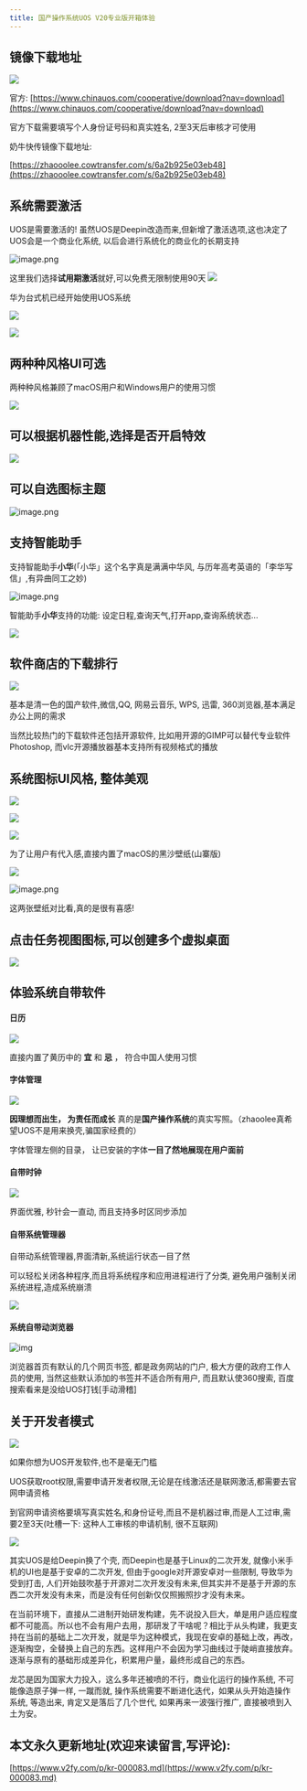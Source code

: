 ```yaml
---
title: 国产操作系统UOS V20专业版开箱体验
---
```


## 镜像下载地址

![](https://www.v2fy.com/asset/0i/jikemiji/jikemiji-md/kr-000083.assets/1240-20200722150012591.png)


官方: [https://www.chinauos.com/cooperative/download?nav=download](https://www.chinauos.com/cooperative/download?nav=download)

官方下载需要填写个人身份证号码和真实姓名, 2至3天后审核才可使用



奶牛快传镜像下载地址: 

[https://zhaooolee.cowtransfer.com/s/6a2b925e03eb48](https://zhaooolee.cowtransfer.com/s/6a2b925e03eb48)




## 系统需要激活

UOS是需要激活的! 虽然UOS是Deepin改造而来,但新增了激活选项,这也决定了UOS会是一个商业化系统, 以后会进行系统化的商业化的长期支持

![image.png](https://www.v2fy.com/asset/0i/jikemiji/jikemiji-md/kr-000083.assets/1240-20200722141505077-20200722150016600.png)

这里我们选择**试用期激活**就好,可以免费无限制使用90天
![](https://www.v2fy.com/asset/0i/jikemiji/jikemiji-md/kr-000083.assets/1240-20200722141444792-20200722150019768.png)


华为台式机已经开始使用UOS系统

![](https://www.v2fy.com/asset/0i/jikemiji/jikemiji-md/kr-000083.assets/1240-20200722150022618.jpeg)


![](https://www.v2fy.com/asset/0i/jikemiji/jikemiji-md/kr-000083.assets/1240-20200722141443549-20200722150027956.jpeg)



## 两种种风格UI可选

两种种风格兼顾了macOS用户和Windows用户的使用习惯

![](https://www.v2fy.com/asset/0i/jikemiji/jikemiji-md/kr-000083.assets/1240-20200722141514936-20200722150031363.png)

## 可以根据机器性能,选择是否开启特效

![](https://www.v2fy.com/asset/0i/jikemiji/jikemiji-md/kr-000083.assets/1240-20200722141502346-20200722150034513.png)


## 可以自选图标主题


![image.png](https://www.v2fy.com/asset/0i/jikemiji/jikemiji-md/kr-000083.assets/1240-20200722141453994-20200722150037357.png)


## 支持智能助手

支持智能助手**小华**(「小华」这个名字真是满满中华风, 与历年高考英语的「李华写信」,有异曲同工之妙)

![image.png](https://www.v2fy.com/asset/0i/jikemiji/jikemiji-md/kr-000083.assets/1240-20200722141457792-20200722150039583.png)


智能助手**小华**支持的功能: 设定日程,查询天气,打开app,查询系统状态...

![](https://www.v2fy.com/asset/0i/jikemiji/jikemiji-md/kr-000083.assets/1240-20200722141451359-20200722150041688.png)


## 软件商店的下载排行


![](https://www.v2fy.com/asset/0i/jikemiji/jikemiji-md/kr-000083.assets/1240-20200722141519491-20200722150044182.png)



基本是清一色的国产软件,微信,QQ, 网易云音乐, WPS, 迅雷, 360浏览器,基本满足办公上网的需求

当然比较热门的下载软件还包括开源软件, 比如用开源的GIMP可以替代专业软件Photoshop, 而vlc开源播放器基本支持所有视频格式的播放

## 系统图标UI风格, 整体美观

![](https://www.v2fy.com/asset/0i/jikemiji/jikemiji-md/kr-000083.assets/1240-20200722141526357-20200722150046571.png)


![](https://www.v2fy.com/asset/0i/jikemiji/jikemiji-md/kr-000083.assets/1240-20200722141511726-20200722150048570.png)


![](https://www.v2fy.com/asset/0i/jikemiji/jikemiji-md/kr-000083.assets/1240-20200722141539803-20200722150050634.png)




为了让用户有代入感,直接内置了macOS的黑沙壁纸(山寨版)


![](https://www.v2fy.com/asset/0i/jikemiji/jikemiji-md/kr-000083.assets/1240-20200722141540797-20200722150052986.png)


![image.png](https://www.v2fy.com/asset/0i/jikemiji/jikemiji-md/kr-000083.assets/1240-20200722141543010-20200722150055368.png)

这两张壁纸对比看,真的是很有喜感!


## 点击任务视图图标,可以创建多个虚拟桌面

![](https://www.v2fy.com/asset/0i/jikemiji/jikemiji-md/kr-000083.assets/1240-20200722141540283-20200722150058044.png)



## 体验系统自带软件

#### 日历

![](https://www.v2fy.com/asset/0i/jikemiji/jikemiji-md/kr-000083.assets/1240-20200722141526902-20200722150100900.png)

直接内置了黄历中的 **宜** 和 **忌** ， 符合中国人使用习惯

#### 字体管理


![](https://www.v2fy.com/asset/0i/jikemiji/jikemiji-md/kr-000083.assets/1240-20200722141535073-20200722150104415.png)


**因理想而出生， 为责任而成长** 真的是**国产操作系统**的真实写照。（zhaoolee真希望UOS不是用来换壳,骗国家经费的）

字体管理左侧的目录， 让已安装的字体**一目了然地展现在用户面前**


#### 自带时钟

![](https://www.v2fy.com/asset/0i/jikemiji/jikemiji-md/kr-000083.assets/1240-20200722141529740-20200722150106766.png)

界面优雅, 秒针会一直动, 而且支持多时区同步添加


#### 自带系统管理器

自带动系统管理器,界面清新,系统运行状态一目了然

可以轻松关闭各种程序,而且将系统程序和应用进程进行了分类, 避免用户强制关闭系统进程,造成系统崩溃

![](https://www.v2fy.com/asset/0i/jikemiji/jikemiji-md/kr-000083.assets/1240-20200722141551531-20200722150108960.png)


#### 系统自带动浏览器


![img](https://www.v2fy.com/asset/0i/jikemiji/jikemiji-md/kr-000083.assets/3203841-69b400dd3e35e25d-20200722150111862.png)


浏览器首页有默认的几个网页书签, 都是政务网站的门户, 极大方便的政府工作人员的使用, 当然这些默认添加的书签并不适合所有用户, 而且默认使360搜索, 百度搜索看来是没给UOS打钱[手动滑稽]

## 关于开发者模式

![](https://www.v2fy.com/asset/0i/jikemiji/jikemiji-md/kr-000083.assets/1240-20200722142752556-20200722150113587.png)

如果你想为UOS开发软件,也不是毫无门槛

UOS获取root权限,需要申请开发者权限,无论是在线激活还是联网激活,都需要去官网申请资格

到官网申请资格要填写真实姓名,和身份证号,而且不是机器过审,而是人工过审,需要2至3天(吐槽一下: 这种人工审核的申请机制, 很不互联网)


![](https://www.v2fy.com/asset/0i/jikemiji/jikemiji-md/kr-000083.assets/1240-20200722142808818-20200722150116045.png)



其实UOS是给Deepin换了个壳, 而Deepin也是基于Linux的二次开发, 就像小米手机的UI也是基于安卓的二次开发, 但由于google对开源安卓对一些限制, 导致华为受到打击, 人们开始鼓吹基于开源对二次开发没有未来,但其实并不是基于开源的东西二次开发没有未来，而是没有任何创新仅仅照搬照抄才没有未来。

在当前环境下，直接从二进制开始研发构建，先不说投入巨大，单是用户适应程度都不可能高。所以也不会有用户去用，那研发了干啥呢？相比于从头构建，我更支持在当前的基础上二次开发，就是华为这种模式，我现在安卓的基础上改，再改，逐渐掏空，全替换上自己的东西。这样用户不会因为学习曲线过于陡峭直接放弃。逐渐与原有的基础形成差异化，积累用户量，最终形成自己的东西。

龙芯是因为国家大力投入，这么多年还被喷的不行，商业化运行的操作系统, 不可能像造原子弹一样, 一蹴而就, 操作系统需要不断进化迭代，如果从头开始造操作系统, 等造出来, 肯定又是落后了几个世代, 如果再来一波强行推广, 直接被喷到入土为安。


## 本文永久更新地址(欢迎来读留言,写评论):

[https://www.v2fy.com/p/kr-000083.md](https://www.v2fy.com/p/kr-000083.md)
